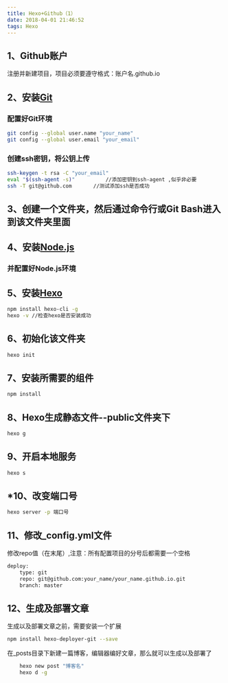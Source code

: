 ```yaml
---
title: Hexo+Github（1）
date: 2018-04-01 21:46:52
tags: Hexo
---
```


## 1、Github账户
注册并新建项目，项目必须要遵守格式：账户名.github.io

## 2、安装[Git](https://git-scm.com/downloads)
### 配置好Git环境
```bash
git config --global user.name "your_name"
git config --global user.email "your_email"
```
<!-- more -->
### 创建ssh密钥，将公钥上传
```bash
ssh-keygen -t rsa -C "your_email" 
eval "$(ssh-agent -s)"  		//添加密钥到ssh-agent ,似乎非必要
ssh -T git@github.com  		//测试添加ssh是否成功
```

## 3、创建一个文件夹，然后通过命令行或Git Bash进入到该文件夹里面

## 4、安装[Node.js](https://nodejs.org/en/)
### 并配置好Node.js环境

## 5、安装[Hexo](https://hexo.io/)
```bash
npm install hexo-cli -g
hexo -v //检查hexo是否安装成功
```
## 6、初始化该文件夹
```bash
hexo init
```
## 7、安装所需要的组件
```bash
npm install
```
## 8、Hexo生成静态文件--public文件夹下
```bash
hexo g
```
## 9、开启本地服务
```bash
hexo s 
```
## *10、改变端口号
```bash
hexo server -p 端口号
```
## 11、修改_config.yml文件
修改repo值（在末尾）,注意：所有配置项目的分号后都需要一个空格
```bash
deploy:
	type: git
	repo: git@github.com:your_name/your_name.github.io.git
	branch: master
```
## 12、生成及部署文章
生成以及部署文章之前，需要安装一个扩展
```bash
npm install hexo-deployer-git --save
```
在_posts目录下新建一篇博客，编辑器编好文章，那么就可以生成以及部署了
```bash
	hexo new post "博客名"	
	hexo d -g	
```